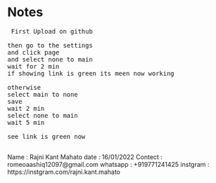 # Notes
<pre> First Upload on github

then go to the settings
and click page
and select none to main
wait for 2 min
if showing link is green its meen now working

otherwise 
select main to none
save
wait 2 min
select none to main
wait 5 min

see link is green now 

</pre>

<auther>
Name : Rajni Kant Mahato
date : 16/01/2022
Contect : romeoaashiq12097@gmail.com
whatsapp : +919771241425
instgram  : https://instgram.com/rajni.kant.mahato 